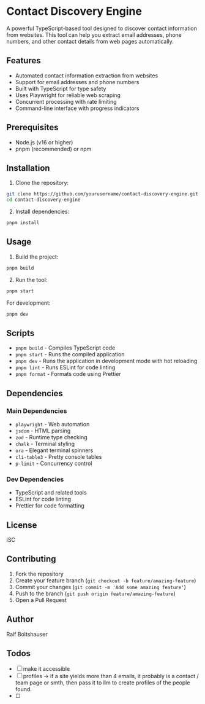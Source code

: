 # Contact Discovery Engine

A powerful TypeScript-based tool designed to discover contact information from websites. This tool can help you extract email addresses, phone numbers, and other contact details from web pages automatically.

## Features

- Automated contact information extraction from websites
- Support for email addresses and phone numbers
- Built with TypeScript for type safety
- Uses Playwright for reliable web scraping
- Concurrent processing with rate limiting
- Command-line interface with progress indicators

## Prerequisites

- Node.js (v16 or higher)
- pnpm (recommended) or npm

## Installation

1. Clone the repository:
```bash
git clone https://github.com/yourusername/contact-discovery-engine.git
cd contact-discovery-engine
```

2. Install dependencies:
```bash
pnpm install
```

## Usage

1. Build the project:
```bash
pnpm build
```

2. Run the tool:
```bash
pnpm start
```

For development:
```bash
pnpm dev
```

## Scripts

- `pnpm build` - Compiles TypeScript code
- `pnpm start` - Runs the compiled application
- `pnpm dev` - Runs the application in development mode with hot reloading
- `pnpm lint` - Runs ESLint for code linting
- `pnpm format` - Formats code using Prettier

## Dependencies

### Main Dependencies
- `playwright` - Web automation
- `jsdom` - HTML parsing
- `zod` - Runtime type checking
- `chalk` - Terminal styling
- `ora` - Elegant terminal spinners
- `cli-table3` - Pretty console tables
- `p-limit` - Concurrency control

### Dev Dependencies
- TypeScript and related tools
- ESLint for code linting
- Prettier for code formatting

## License

ISC

## Contributing

1. Fork the repository
2. Create your feature branch (`git checkout -b feature/amazing-feature`)
3. Commit your changes (`git commit -m 'Add some amazing feature'`)
4. Push to the branch (`git push origin feature/amazing-feature`)
5. Open a Pull Request

## Author

Ralf Boltshauser

## Todos
- [ ] make it accessible
- [ ] profiles -> if a site yields more than 4 emails, it probably is a contact / team page or smth, then pass it to llm to create profiles of the people found.
- [ ] 
